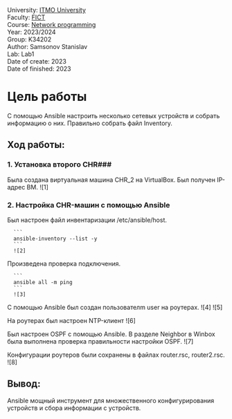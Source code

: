 University: [ITMO University](https://itmo.ru/ru/) <br/>
Faculty: [FICT](https://fict.itmo.ru) <br/>
Course: [Network programming](https://github.com/itmo-ict-faculty/network-programming) <br/>
Year: 2023/2024 <br/>
Group: K34202 <br/>
Author: Samsonov Stanislav <br/>
Lab: Lab1 <br/>
Date of create: 2023 <br/>
Date of finished: 2023 <br/>


# Цель работы
С помощью Ansible настроить несколько сетевых устройств и собрать информацию о них. Правильно собрать файл Inventory.
## Ход работы:
   
   ### 1. Установка второго CHR###
   
Была создана виртуальная машина CHR_2 на VirtualBox. Был получен IP-адрес ВМ.
![1]
      
   ### 2. Настройка CHR-машин с помощью Ansible

Был настроен файл инвентаризации /etc/ansible/host.
      
      ```
      ansible-inventory --list -y
      ```
      ![2]
Произведена проверка подключения.
   
      ```
      ansible all -m ping
      ```
      ![3]
    
С помощью Ansible был создан пользователm user на роутерах. 
![4]
![5]
      
На роутерах был настроен NTP-клиент
![6]
   
Был настроен OSPF с помощью Ansible. В разделе Neighbor в Winbox была выполнена проверка правильности настройки OSPF.
![7]

Конфигурации роутеров были сохранены в файлах router.rsc, router2.rsc.
![8]


## Вывод: 
   Ansible мощный инструмент для множественного конфигурирования устройств и сбора информации с устройств.
